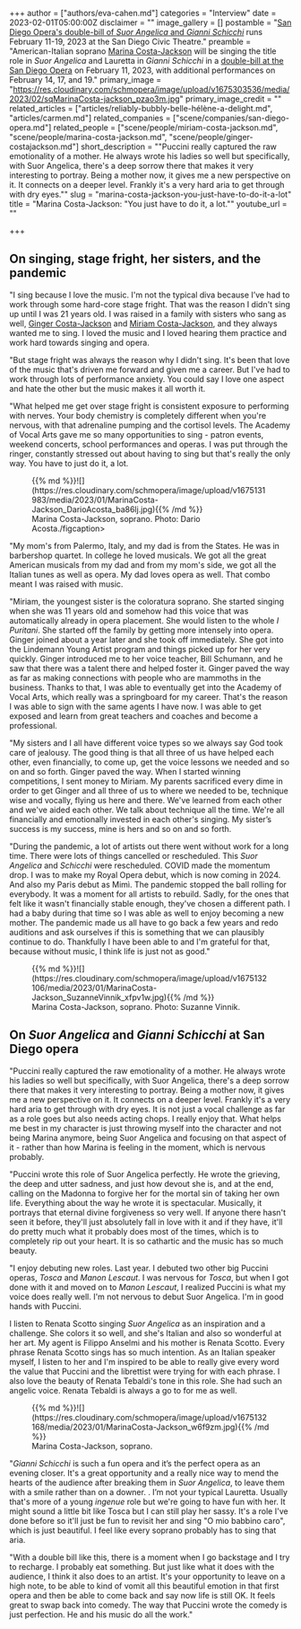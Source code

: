 +++
author = ["authors/eva-cahen.md"]
categories = "Interview"
date = 2023-02-01T05:00:00Z
disclaimer = ""
image_gallery = []
postamble = "[San Diego Opera's double-bill of _Suor Angelica_ and _Gianni Schicchi_](https://www.sdopera.org/shows/suor-schicchi-2022/) runs February 11-19, 2023 at the San Diego Civic Theatre."
preamble = "American-Italian soprano [Marina Costa-Jackson](/scene/people/marina-costa-jackson/) will be singing the title role in _Suor Angelica_ and Lauretta in _Gianni Schicchi_ in a [double-bill at the San Diego Opera](https://www.sdopera.org/shows/suor-schicchi-2022/) on February 11, 2023, with additional performances on February 14, 17, and 19."
primary_image = "https://res.cloudinary.com/schmopera/image/upload/v1675303536/media/2023/02/sqMarinaCosta-jackson_pzao3m.jpg"
primary_image_credit = ""
related_articles = ["articles/reliably-bubbly-belle-hélène-a-delight.md", "articles/carmen.md"]
related_companies = ["scene/companies/san-diego-opera.md"]
related_people = ["scene/people/miriam-costa-jackson.md", "scene/people/marina-costa-jackson.md", "scene/people/ginger-costajackson.md"]
short_description = "\"Puccini really captured the raw emotionality of a mother. He always wrote his ladies so well but specifically, with Suor Angelica, there's a deep sorrow there that makes it very interesting to portray. Being a mother now, it gives me a new perspective on it. It connects on a deeper level. Frankly it's a very hard aria to get through with dry eyes.\""
slug = "marina-costa-jackson-you-just-have-to-do-it-a-lot"
title = "Marina Costa-Jackson: \"You just have to do it, a lot.\""
youtube_url = ""

+++
## On singing, stage fright, her sisters, and the pandemic

"I sing because I love the music. I'm not the typical diva because I’ve had to work through some hard-core stage fright. That was the reason I didn't sing up until I was 21 years old. I was raised in a family with sisters who sang as well, [Ginger Costa-Jackson](/scene/people/ginger-costa-jackson/) and [Miriam Costa-Jackson](/scene/people/miriam-costa-jackson/), and they always wanted me to sing. I loved the music and I loved hearing them practice and work hard towards singing and opera.

"But stage fright was always the reason why I didn't sing. It's been that love of the music that's driven me forward and given me a career. But I've had to work through lots of performance anxiety. You could say I love one aspect and hate the other but the music makes it all worth it.

"What helped me get over stage fright is consistent exposure to performing with nerves. Your body chemistry is completely different when you're nervous, with that adrenaline pumping and the cortisol levels.  The Academy of Vocal Arts gave me so many opportunities to sing - patron events, weekend concerts, school performances and operas. I was put through the ringer, constantly stressed out about having to sing but that's really the only way. You have to just do it, a lot.

<figure data-type="image">{{% md %}}![](https://res.cloudinary.com/schmopera/image/upload/v1675131983/media/2023/01/MarinaCosta-Jackson_DarioAcosta_ba86lj.jpg){{% /md %}}

<figcaption>Marina Costa-Jackson, soprano. Photo: Dario Acosta./figcaption>  
</figure>

"My mom's from Palermo, Italy, and my dad is from the States. He was in barbershop quartet. In college he loved musicals. We got all the great American musicals from my dad and from my mom's side, we got all the Italian tunes as well as opera. My dad loves opera as well. That combo meant I was raised with music.

"Miriam, the youngest sister is the coloratura soprano. She started singing when she was 11 years old and somehow had this voice that was automatically already in opera placement. She would listen to the whole _I Puritani_. She started off the family by getting more intensely into opera. Ginger joined about a year later and she took off immediately. She got into the Lindemann Young Artist program and things picked up for her very quickly. Ginger introduced me to her voice teacher, Bill Schumann, and he saw that there was a talent there and helped foster it. Ginger paved the way as far as making connections with people who are mammoths in the business. Thanks to that, I was able to eventually get into the Academy of Vocal Arts, which really was a springboard for my career. That's the reason I was able to sign with the same agents I have now. I was able to get exposed and learn from great teachers and coaches and become a professional.

"My sisters and I all have different voice types so we always say God took care of jealousy. The good thing is that all three of us have helped each other, even financially, to come up, get the voice lessons we needed and so on and so forth. Ginger paved the way. When I started winning competitions, I sent money to Miriam. My parents sacrificed every dime in order to get Ginger and all three of us to where we needed to be, technique wise and vocally, flying us here and there. We've learned from each other and we've aided each other. We talk about technique all the time. We're all financially and emotionally invested in each other's singing. My sister’s success is my success, mine is hers and so on and so forth.

"During the pandemic, a lot of artists out there went without work for a long time. There were lots of things cancelled or rescheduled. This _Suor Angelica_ and _Schicchi_ were rescheduled. COVID made the momentum drop. I was to make my Royal Opera debut, which is now coming in 2024. And also my Paris debut as Mimì. The pandemic stopped the ball rolling for everybody. It was a moment for all artists to rebuild. Sadly, for the ones that felt like it wasn't financially stable enough, they've chosen a different path. I had a baby during that time so I was able as well to enjoy becoming a new mother. The pandemic made us all have to go back a few years and redo auditions and ask ourselves if this is something that we can plausibly continue to do. Thankfully I have been able to and I'm grateful for that, because without music, I think life is just not as good."

<figure data-type="image">{{% md %}}![](https://res.cloudinary.com/schmopera/image/upload/v1675132106/media/2023/01/MarinaCosta-Jackson_SuzanneVinnik_xfpv1w.jpg){{% /md %}}

<figcaption>Marina Costa-Jackson, soprano. Photo: Suzanne Vinnik.</figcaption>  
</figure>

## On _Suor Angelica_ and _Gianni Schicchi_ at San Diego opera

"Puccini really captured the raw emotionality of a mother. He always wrote his ladies so well but specifically, with Suor Angelica, there's a deep sorrow there that makes it very interesting to portray. Being a mother now, it gives me a new perspective on it. It connects on a deeper level. Frankly it's a very hard aria to get through with dry eyes. It is not just a vocal challenge as far as a role goes but also needs acting chops. I really enjoy that. What helps me best in my character is just throwing myself into the character and not being Marina anymore, being Suor Angelica and focusing on that aspect of it - rather than how Marina is feeling in the moment, which is nervous probably.

"Puccini wrote this role of Suor Angelica perfectly. He wrote the grieving, the deep and utter sadness, and just how devout she is, and at the end, calling on the Madonna to forgive her for the mortal sin of taking her own life. Everything about the way he wrote it is spectacular. Musically, it portrays that eternal divine forgiveness so very well. If anyone there hasn't seen it before, they'll just absolutely fall in love with it and if they have, it'll do pretty much what it probably does most of the times, which is to completely rip out your heart. It is so cathartic and the music has so much beauty.

"I enjoy debuting new roles. Last year. I debuted two other big Puccini operas, _Tosca_ and _Manon Lescaut_. I was nervous for _Tosca_, but when I got done with it and moved on to _Manon Lescaut_, I realized Puccini is what my voice does really well. I'm not nervous to debut Suor Angelica. I'm in good hands with Puccini.

I listen to Renata Scotto singing _Suor Angelica_ as an inspiration and a challenge. She colors it so well, and she's Italian and also so wonderful at her art. My agent is Filippo Anselmi and his mother is Renata Scotto. Every phrase Renata Scotto sings has so much intention. As an Italian speaker myself, I listen to her and I'm inspired to be able to really give every word the value that Puccini and the librettist were trying for with each phrase. I also love the beauty of Renata Tebaldi's tone in this role. She had such an angelic voice. Renata Tebaldi is always a go to for me as well.

<figure data-type="image">{{% md %}}![](https://res.cloudinary.com/schmopera/image/upload/v1675132168/media/2023/01/MarinaCosta-Jackson_w6f9zm.jpg){{% /md %}}

<figcaption>Marina Costa-Jackson, soprano.</figcaption>  
</figure>

"_Gianni Schicchi_ is such a fun opera and it’s the perfect opera as an evening closer. It's a great opportunity and a really nice way to mend the hearts of the audience after breaking them in _Suor Angelica_, to leave them with a smile rather than on a downer. . I’m not your typical Lauretta. Usually that's more of a young _ingenue_ role but we're going to have fun with her. It might sound a little bit like Tosca but I can still play her sassy. It's a role I've done before so it'll just be fun to revisit her and sing "O mio babbino caro", which is just beautiful. I feel like every soprano probably has to sing that aria.

"With a double bill like this, there is a moment when I go backstage and I try to recharge. I probably eat something. But just like what it does with the audience, I think it also does to an artist. It's your opportunity to leave on a high note, to be able to kind of vomit all this beautiful emotion in that first opera and then be able to come back and say now life is still OK. It feels great to swap back into comedy. The way that Puccini wrote the comedy is just perfection. He and his music do all the work."